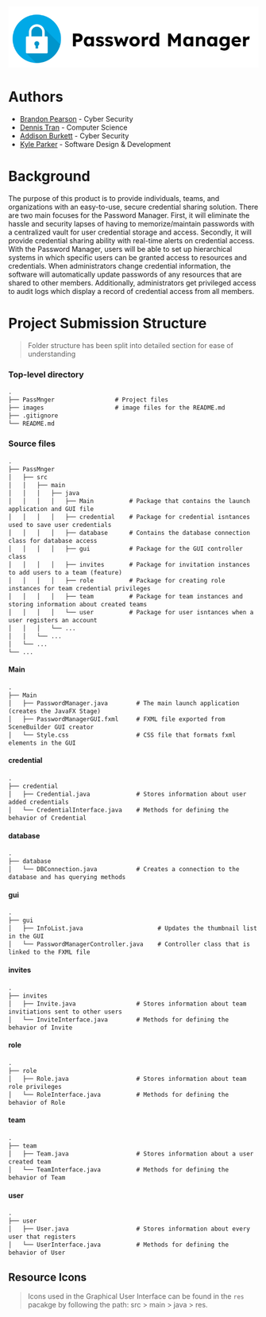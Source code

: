 <p align="center">
<img src="images/cea7bc01a8580673bbaa7ac0e457536b.png">
</p>

# Authors

- [Brandon Pearson](https://github.com/blpearson26) - Cyber Security
- [Dennis Tran](https://github.com/DennisTran00)    - Computer Science
- [Addison Burkett](https://github.com/westvalard)  - Cyber Security
- [Kyle Parker](https://github.com/CraftyAmigo)     - Software Design & Development

# Background
The purpose of this product is to provide individuals, teams, and organizations with an easy-to-use, secure credential sharing solution. There are two main focuses for the Password Manager. First, it will eliminate the hassle and security lapses of having to memorize/maintain passwords with a centralized vault for user credential storage and access. Secondly, it will provide credential sharing ability with real-time alerts on credential access. With the Password Manager, users will be able to set up hierarchical systems in which specific users can be granted access to resources and credentials. When administrators change credential information, the software will automatically update passwords of any resources that are shared to other members. Additionally, administrators get privileged access to audit logs which display a record of credential access from all members.

Project Submission Structure
============================
> Folder structure has been split into detailed section for ease of understanding

### Top-level directory

    .
    ├── PassMnger                 # Project files
    ├── images                    # image files for the README.md
    ├── .gitignore
    └── README.md
    
### Source files
    .
    ├── PassMnger
    │   ├── src
    │   │   ├── main
    │   │   │   ├── java
    │   │   │   │   ├── Main          # Package that contains the launch application and GUI file
    │   │   │   │   ├── credential    # Package for credential isntances used to save user credentials
    │   │   │   │   ├── database      # Contains the database connection class for database access
    │   │   │   │   ├── gui           # Package for the GUI controller class
    │   │   │   │   ├── invites       # Package for invitation instances to add users to a team (feature)
    │   │   │   │   ├── role          # Package for creating role instances for team credential privileges 
    │   │   │   │   ├── team          # Package for team instances and storing information about created teams
    │   │   │   │   └── user          # Package for user isntances when a user registers an account
    │   │   │   └── ... 
    │   │   └── ... 
    │   └── ... 
    └── ...
    
#### Main
    .
    ├── Main
    │   ├── PasswordManager.java        # The main launch application (creates the JavaFX Stage)
    │   ├── PasswordManagerGUI.fxml     # FXML file exported from SceneBuilder GUI creator
    │   └── Style.css                   # CSS file that formats fxml elements in the GUI
    
 #### credential
    .
    ├── credential
    │   ├── Credential.java             # Stores information about user added credentials
    │   └── CredentialInterface.java    # Methods for defining the behavior of Credential
    
 #### database
    .
    ├── database
    │   └── DBConnection.java           # Creates a connection to the database and has querying methods
    
 #### gui
    .
    ├── gui
    │   ├── InfoList.java                     # Updates the thumbnail list in the GUI
    │   └── PasswordManagerController.java    # Controller class that is linked to the FXML file
 
 #### invites
    .
    ├── invites
    │   ├── Invite.java                 # Stores information about team invitiations sent to other users
    │   └── InviteInterface.java        # Methods for defining the behavior of Invite
    
  #### role
    .
    ├── role
    │   ├── Role.java                   # Stores information about team role privileges
    │   └── RoleInterface.java          # Methods for defining the behavior of Role
 
   #### team
    .
    ├── team
    │   ├── Team.java                   # Stores information about a user created team
    │   └── TeamInterface.java          # Methods for defining the behavior of Team
    
   #### user
    .
    ├── user
    │   ├── User.java                   # Stores information about every user that registers
    │   └── UserInterface.java          # Methods for defining the behavior of User
 
 ## Resource Icons
 > Icons used in the Graphical User Interface can be found in the `res` pacakge by following the path: src > main > java > res.
    

    
